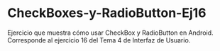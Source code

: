 # CheckBoxes-y-RadioButton-Ej16
Ejercicio que muestra cómo usar CheckBox y RadioButton en Android.
Corresponde al ejercicio 16 del Tema 4 de Interfaz de Usuario.
